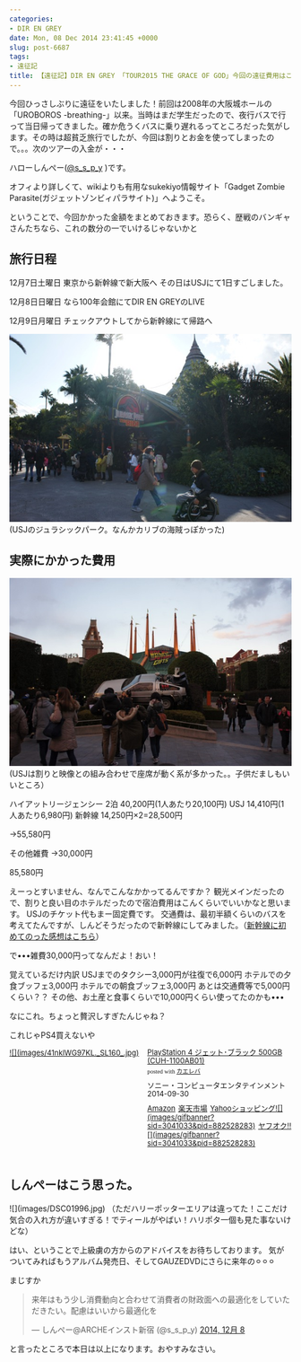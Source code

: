 ```yaml
---
categories:
- DIR EN GREY
date: Mon, 08 Dec 2014 23:41:45 +0000
slug: post-6687
tags:
- 遠征記
title: 【遠征記】DIR EN GREY 「TOUR2015 THE GRACE OF GOD」今回の遠征費用はこんくらいかかったよ（・_・;）
---
```


今回ひっさしぶりに遠征をいたしました！前回は2008年の大阪城ホールの「UROBOROS -breathing-」以来。当時はまだ学生だったので、夜行バスで行って当日帰ってきました。確か危うくバスに乗り遅れるってところだった気がします。その時は超貧乏旅行でしたが、今回は割りとお金を使ってしまったので。。。次のツアーの入金が・・・


<!--more-->ハローしんぺー(<a href="https://twitter.com/s_s_p_y" target="_blank">@s_s_p_y</a> )です。
オフィより詳しくて、wikiよりも有用なsukekiyo情報サイト「Gadget Zombie Parasite(ガジェットゾンビィパラサイト)」へようこそ。


ということで、今回かかった金額をまとめておきます。恐らく、歴戦のバンギャさんたちなら、これの数分の一でいけるじゃないかと


<h2>旅行日程</h2>

12月7日土曜日
東京から新幹線で新大阪へ
その日はUSJにて1日すごしました。

12月8日日曜日
なら100年会館にてDIR EN GREYのLIVE

12月9日月曜日
チェックアウトしてから新幹線にて帰路へ

![](images/edc7eee791b96accccb1a08e5150c2a7.jpg)
(USJのジュラシックパーク。なんかカリブの海賊っぽかった)


<h2>実際にかかった費用</h2>

![](images/DSC02021.jpg)
(USJは割りと映像との組み合わせで座席が動く系が多かった。。子供だましもいいところ）

ハイアットリージェンシー
2泊 40,200円(1人あたり20,100円)
USJ
14,410円(1人あたり6,980円)
新幹線
14,250円×2=28,500円

→55,580円

その他雑費
→30,000円

85,580円

えーっとすいません、なんでこんなかかってるんですか？
観光メインだったので、割りと良い目のホテルだったので宿泊費用はこんくらいでいいかなと思います。
USJのチケット代もまー固定費です。
交通費は、最初半額くらいのバスを考えてたんですが、しんどそうだったので新幹線にしてみました。（<a href="https://www.warawareotoko.com/2014/12/06/post-6667/">新幹線に初めてのった感想はこちら</a>）

で•••雑費30,000円ってなんだよ！おい！

覚えているだけ内訳
USJまでのタクシー3,000円が往復で6,000円
ホテルでの夕食ブッフェ3,000円
ホテルでの朝食ブッフェ3,000円
あとは交通費等で5,000円くらい？？
その他、お土産と食事くらいで10,000円くらい使ってたのかも•••


なにこれ。ちょっと贅沢しすぎたんじゃね？

これじゃPS4買えないや

<div class="kaerebalink-box" style="text-align:left;padding-bottom:20px;font-size:small;/zoom: 1;overflow: hidden;"><div class="kaerebalink-image" style="float:left;margin:0 15px 10px 0;"><a href="http://www.amazon.co.jp/exec/obidos/ASIN/B00O0Y0LR4/warawareotoko-22/ref=nosim/" rel="nofollow" target="_blank">![](images/41nklWG97KL._SL160_.jpg)</a></div><div class="kaerebalink-info" style="line-height:120%;/zoom: 1;overflow: hidden;"><div class="kaerebalink-name" style="margin-bottom:10px;line-height:120%"><a href="http://www.amazon.co.jp/exec/obidos/ASIN/B00O0Y0LR4/warawareotoko-22/ref=nosim/" rel="nofollow" target="_blank">PlayStation 4 ジェット･ブラック 500GB (CUH-1100AB01)</a><div class="kaerebalink-powered-date" style="font-size:8pt;margin-top:5px;font-family:verdana;line-height:120%">posted with <a href="http://kaereba.com" rel="nofollow" target="_blank">カエレバ</a></div></div><div class="kaerebalink-detail" style="margin-bottom:5px;"> ソニー・コンピュータエンタテインメント 2014-09-30    </div><div class="kaerebalink-link1" style="margin-top:10px;"><div class="shoplinkamazon" style="display:inline;margin-right:5px"><a href="http://www.amazon.co.jp/gp/search?keywords=PS4&__mk_ja_JP=%83J%83%5E%83J%83i&tag=warawareotoko-22" rel="nofollow" target="_blank" title="アマゾン" >Amazon</a></div><div class="shoplinkrakuten" style="display:inline;margin-right:5px"><a href="http://hb.afl.rakuten.co.jp/hgc/0f6e221b.2eb9748a.0f6e221c.35cc1e84/?pc=http%3A%2F%2Fsearch.rakuten.co.jp%2Fsearch%2Fmall%2FPS4%2F-%2Ff.1-p.1-s.1-sf.0-st.A-v.2%3Fx%3D0%26scid%3Daf_ich_link_urltxt%26m%3Dhttp%3A%2F%2Fm.rakuten.co.jp%2F" rel="nofollow" target="_blank" title="楽天市場" >楽天市場</a></div><div class="shoplinkyahoo" style="display:inline;margin-right:5px"><a href="http://ck.jp.ap.valuecommerce.com/servlet/referral?sid=3041033&pid=882528283&vc_url=http%3A%2F%2Fshopping.search.yahoo.co.jp%2Fsearch%3FuIv%3Don%26ei%3DUTF-8%26tab_ex%3Dcommerce%26slider%3D0%26va%3DPS4" rel="nofollow"  target="_blank" title="Yahooショッピング" >Yahooショッピング![](images/gifbanner?sid=3041033&pid=882528283)</a></div><div class="shoplinkyahooAuc" style="display:inline;margin-right:5px"><a href="http://ck.jp.ap.valuecommerce.com/servlet/referral?sid=3041033&pid=882528283&vc_url=http%3A%2F%2Fauctions.search.yahoo.co.jp%2Fsearch%3Fvo%3D%26ve%3D%26auccat%3D0%26aucminprice%3D%26aucmaxprice%3D%26aucmin_bidorbuy_price%3D%26aucmax_bidorbuy_price%3D%26loc_cd%3D0%26abatch%3D0%26istatus%3D0%26filtered%3D1%26ei%3DUTF-8%26tab_ex%3Dcommerce%26va%3DPS4" rel="nofollow"  target="_blank" title="ヤフオク!" >ヤフオク!![](images/gifbanner?sid=3041033&pid=882528283)</a></div></div></div><div class="booklink-footer" style="clear: left"></div></div>


<h2>しんぺーはこう思った。</h2>
![](images/DSC01996.jpg)
（ただハリーポッターエリアは違ってた！ここだけ気合の入れ方が違いすぎる！でティールがやばい！ハリポタ一個も見た事ないけどな）

はい、ということで上級虜の方からのアドバイスをお待ちしております。
気がついてみればもうアルバム発売日、そしてGAUZEDVDにさらに来年の⚪︎⚪︎⚪︎

まじすか

<blockquote class="twitter-tweet" lang="ja"><p>来年はもう少し消費動向と合わせて消費者の財政面への最適化をしていただきたい。配慮はいいから最適化を</p>&mdash; しんぺー@ARCHEインスト新宿 (@s_s_p_y) <a href="https://twitter.com/s_s_p_y/status/541814660257701888">2014, 12月 8</a></blockquote> <script async src="//platform.twitter.com/widgets.js" charset="utf-8"></script>

と言ったところで本日は以上になります。おやすみなさい。